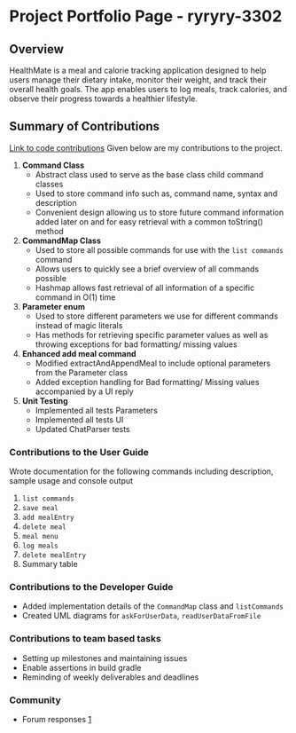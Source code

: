 # Project Portfolio Page - ryryry-3302

## Overview
HealthMate is a meal and calorie tracking application designed to help users manage their dietary intake, monitor 
their  weight, and track their overall health goals. The app enables users to log meals, track calories, and observe 
their progress towards a healthier lifestyle.

## Summary of Contributions
[Link to code contributions](https://nus-cs2113-ay2425s1.github.io/tp-dashboard/?search=ryryry-3302&sort=groupTitle&sortWithin=title&timeframe=commit&mergegroup=&groupSelect=groupByRepos&breakdown=true&checkedFileTypes=docs~functional-code~test-code~other&since=2024-09-20&tabOpen=true&tabType=authorship&tabAuthor=ryryry-3302&tabRepo=AY2425S1-CS2113-W12-1%2Ftp%5Bmaster%5D&authorshipIsMergeGroup=false&authorshipFileTypes=functional-code&authorshipIsBinaryFileTypeChecked=false&authorshipIsIgnoredFilesChecked=false)
Given below are my contributions to the project.
1. **Command Class**
   - Abstract class used to serve as the base class child command classes
   - Used to store command info such as, command name, syntax and description
   - Convenient design allowing us to store future command information added later on and for easy retrieval with a 
     common toString() method
2. **CommandMap Class**
   - Used to store all possible commands for use with the `list commands` command
   - Allows users to quickly see a brief overview of all commands possible
   - Hashmap allows fast retrieval of all information of a specific command in O(1) time
3. **Parameter enum**
   - Used to store different parameters we use for different commands instead of magic literals
   - Has methods for retrieving specific parameter values as well as throwing exceptions for bad formatting/ 
     missing values
4. **Enhanced add meal command**
   - Modified extractAndAppendMeal to include optional parameters from the Parameter class
   - Added exception handling for Bad formatting/ Missing values accompanied by a UI reply
5. **Unit Testing**
   - Implemented all tests Parameters
   - Implemented all tests UI
   - Updated ChatParser tests

### Contributions to the User Guide
Wrote documentation for the following commands including description, sample usage and console output
1. `list commands`
2. `save meal`
3. `add mealEntry`
4. `delete meal`
5. `meal menu`
6. `log meals`
7. `delete mealEntry`
8. Summary table

### Contributions to the Developer Guide
- Added implementation details of the `CommandMap` class and `listCommands`
- Created UML diagrams for `askForUserData`, `readUserDataFromFile`

### Contributions to team based tasks
- Setting up milestones and maintaining issues
- Enable assertions in build gradle
- Reminding of weekly deliverables and deadlines

### Community
- Forum responses [1](https://github.com/nus-cs2113-AY2425S1/forum/issues/2#issuecomment-2294732154)